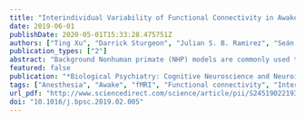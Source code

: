 ```yaml
---
title: "Interindividual Variability of Functional Connectivity in Awake and Anesthetized Rhesus Macaque Monkeys"
date: 2019-06-01
publishDate: 2020-05-01T15:33:28.475751Z
authors: ["Ting Xu", "Darrick Sturgeon", "Julian S. B. Ramirez", "Seán Froudist-Walsh", "Daniel S. Margulies", "Charles E. Schroeder", "Damien A. Fair", "Michael P. Milham"]
publication_types: ["2"]
abstract: "Background Nonhuman primate (NHP) models are commonly used to advance our understanding of brain function and organization. However, to date, they have offered few insights into individual differences among NHPs. In large part, this is due to the logistical challenges of NHP research, which limit most studies to 5 subjects or fewer. Methods We leveraged the availability of a large-scale open NHP imaging resource to provide an initial examination of individual differences in the functional organization of the NHP brain. Specifically, we selected one awake functional magnetic resonance imaging dataset (Newcastle University: n = 10) and two anesthetized functional magnetic resonance imaging datasets (Oxford University: n = 19; University of California, Davis: n = 19) to examine individual differences in functional connectivity characteristics across the cortex as well as potential state dependencies. Results We noted significant individual variations of functional connectivity across the macaque cortex. Similar to the findings in humans, during the awake state, the primary sensory and motor cortices showed lower variability than the high-order association regions. This variability pattern was significantly correlated with T1-weighted and T2-weighted mapping and degree of long-distance connectivity, but not short-distance connectivity. The interindividual variability under anesthesia exhibited a very distinct pattern, with lower variability in medial frontal cortex, precuneus, and somatomotor regions and higher variability in the lateral ventral frontal and insular cortices. Conclusions This work has implications for our understanding of the evolutionary origins of individual variation in the human brain and methodological implications that must be considered in any pursuit to study individual variation in NHP models."
featured: false
publication: "*Biological Psychiatry: Cognitive Neuroscience and Neuroimaging*"
tags: ["Anesthesia", "Awake", "fMRI", "Functional connectivity", "Interindividual variation", "Nonhuman primate"]
url_pdf: "http://www.sciencedirect.com/science/article/pii/S2451902219300667"
doi: "10.1016/j.bpsc.2019.02.005"
---
```


